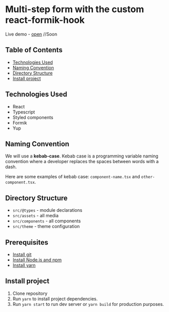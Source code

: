 # Multi-step form with the custom react-formik-hook

Live demo - [open]() //Soon

## Table of Contents

- [Technologies Used](#technologies-used)
- [Naming Convention](#naming-convention)
- [Directory Structure](#directory-structure)
- [Install project](#install-project)

## Technologies Used

- React
- Typescript
- Styled components
- Formik
- Yup

## Naming Convention

We will use a **kebab-case**. Kebab case is a programming variable naming convention where a developer replaces the spaces between words with a dash.

Here are some examples of kebab case: `component-name.tsx` and `other-component.tsx`.

## Directory Structure

- `src/@types` - module declarations
- `src/assets` - all media
- `src/components` - all components
- `src/theme` - theme configuration

## Prerequisites

- [Install git](https://git-scm.com/book/en/v2/Getting-Started-Installing-Git)
- [Install Node.js and npm](https://docs.npmjs.com/downloading-and-installing-node-js-and-npm)
- [Install yarn](https://classic.yarnpkg.com/lang/en/docs/install/#mac-stable)

## Install project

1. Clone repository
2. Run `yarn` to install project dependencies.
3. Run `yarn start` to run dev server or `yarn build` for production purposes.
